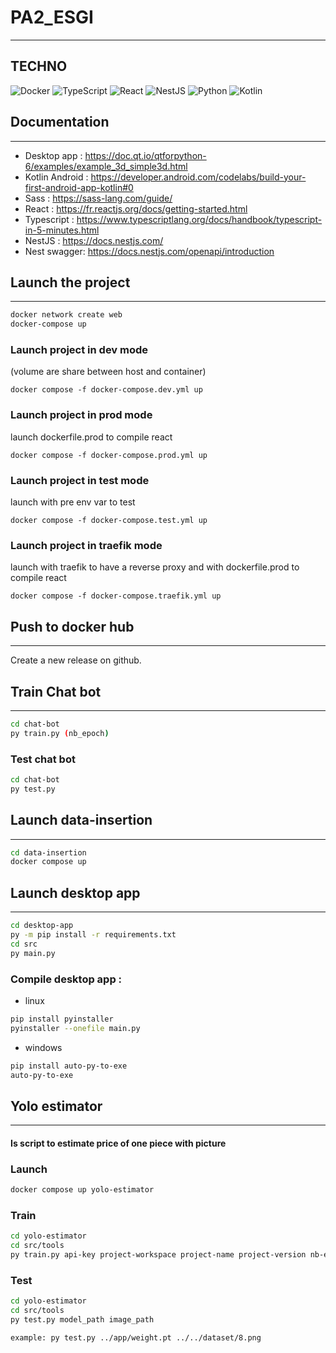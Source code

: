 # PA2_ESGI

---

## TECHNO

![Docker](https://img.shields.io/badge/-Docker-0db7ed?style=for-the-badge&logo=docker&logoColor=white)
![TypeScript](https://img.shields.io/badge/-TypeScript-007acc?style=for-the-badge&logo=typescript&logoColor=white)
![React](https://img.shields.io/badge/-React-61dafb?style=for-the-badge&logo=react&logoColor=white)
![NestJS](https://img.shields.io/badge/-NestJS-ea2845?style=for-the-badge&logo=nestjs&logoColor=white)
![Python](https://img.shields.io/badge/-Python-3776ab?style=for-the-badge&logo=python&logoColor=white)
![Kotlin](https://img.shields.io/badge/-Kotlin-0095d5?style=for-the-badge&logo=kotlin&logoColor=white)

## Documentation

---

- Desktop app : https://doc.qt.io/qtforpython-6/examples/example_3d_simple3d.html
- Kotlin Android : https://developer.android.com/codelabs/build-your-first-android-app-kotlin#0
- Sass : https://sass-lang.com/guide/
- React : https://fr.reactjs.org/docs/getting-started.html
- Typescript : https://www.typescriptlang.org/docs/handbook/typescript-in-5-minutes.html
- NestJS : https://docs.nestjs.com/
- Nest swagger: https://docs.nestjs.com/openapi/introduction

## Launch the project

---

```bash
docker network create web
docker-compose up
```

### Launch project in dev mode
(volume are share between host and container)
```
docker compose -f docker-compose.dev.yml up
```

### Launch project in prod mode
launch dockerfile.prod to compile react
```
docker compose -f docker-compose.prod.yml up
```

### Launch project in test mode
launch with pre env var to test
```
docker compose -f docker-compose.test.yml up
```

### Launch project in traefik mode
launch with traefik to have a reverse proxy and with dockerfile.prod to compile react
```
docker compose -f docker-compose.traefik.yml up
```


## Push to docker hub

---

Create a new release on github.


## Train Chat bot

---

```bash
cd chat-bot
py train.py (nb_epoch)
```

### Test chat bot

```bash
cd chat-bot
py test.py
```

## Launch data-insertion

---

```bash
cd data-insertion
docker compose up
```

## Launch desktop app

---

```bash
cd desktop-app
py -m pip install -r requirements.txt
cd src
py main.py
```

### Compile desktop app :

- linux

```bash
pip install pyinstaller
pyinstaller --onefile main.py
```

- windows

```bash
pip install auto-py-to-exe
auto-py-to-exe
```

## Yolo estimator

---

#### Is script to estimate price of one piece with picture

### Launch

```bash
docker compose up yolo-estimator
```

### Train

```bash
cd yolo-estimator
cd src/tools
py train.py api-key project-workspace project-name project-version nb-epoch nb-run
```

### Test

```bash
cd yolo-estimator
cd src/tools
py test.py model_path image_path

example: py test.py ../app/weight.pt ../../dataset/8.png
```